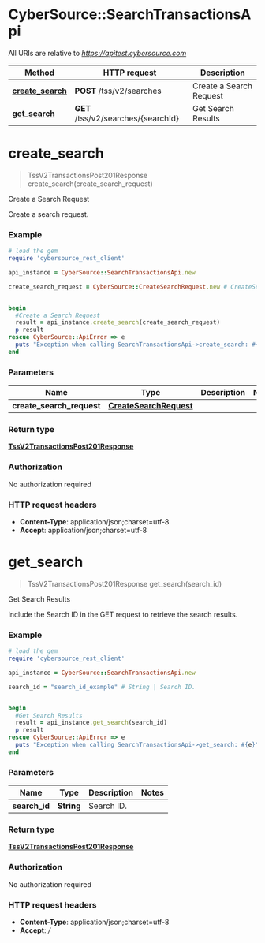 # CyberSource::SearchTransactionsApi

All URIs are relative to *https://apitest.cybersource.com*

Method | HTTP request | Description
------------- | ------------- | -------------
[**create_search**](SearchTransactionsApi.md#create_search) | **POST** /tss/v2/searches | Create a Search Request
[**get_search**](SearchTransactionsApi.md#get_search) | **GET** /tss/v2/searches/{searchId} | Get Search Results


# **create_search**
> TssV2TransactionsPost201Response create_search(create_search_request)

Create a Search Request

Create a search request. 

### Example
```ruby
# load the gem
require 'cybersource_rest_client'

api_instance = CyberSource::SearchTransactionsApi.new

create_search_request = CyberSource::CreateSearchRequest.new # CreateSearchRequest | 


begin
  #Create a Search Request
  result = api_instance.create_search(create_search_request)
  p result
rescue CyberSource::ApiError => e
  puts "Exception when calling SearchTransactionsApi->create_search: #{e}"
end
```

### Parameters

Name | Type | Description  | Notes
------------- | ------------- | ------------- | -------------
 **create_search_request** | [**CreateSearchRequest**](CreateSearchRequest.md)|  | 

### Return type

[**TssV2TransactionsPost201Response**](TssV2TransactionsPost201Response.md)

### Authorization

No authorization required

### HTTP request headers

 - **Content-Type**: application/json;charset=utf-8
 - **Accept**: application/json;charset=utf-8



# **get_search**
> TssV2TransactionsPost201Response get_search(search_id)

Get Search Results

Include the Search ID in the GET request to retrieve the search results.

### Example
```ruby
# load the gem
require 'cybersource_rest_client'

api_instance = CyberSource::SearchTransactionsApi.new

search_id = "search_id_example" # String | Search ID.


begin
  #Get Search Results
  result = api_instance.get_search(search_id)
  p result
rescue CyberSource::ApiError => e
  puts "Exception when calling SearchTransactionsApi->get_search: #{e}"
end
```

### Parameters

Name | Type | Description  | Notes
------------- | ------------- | ------------- | -------------
 **search_id** | **String**| Search ID. | 

### Return type

[**TssV2TransactionsPost201Response**](TssV2TransactionsPost201Response.md)

### Authorization

No authorization required

### HTTP request headers

 - **Content-Type**: application/json;charset=utf-8
 - **Accept**: */*



